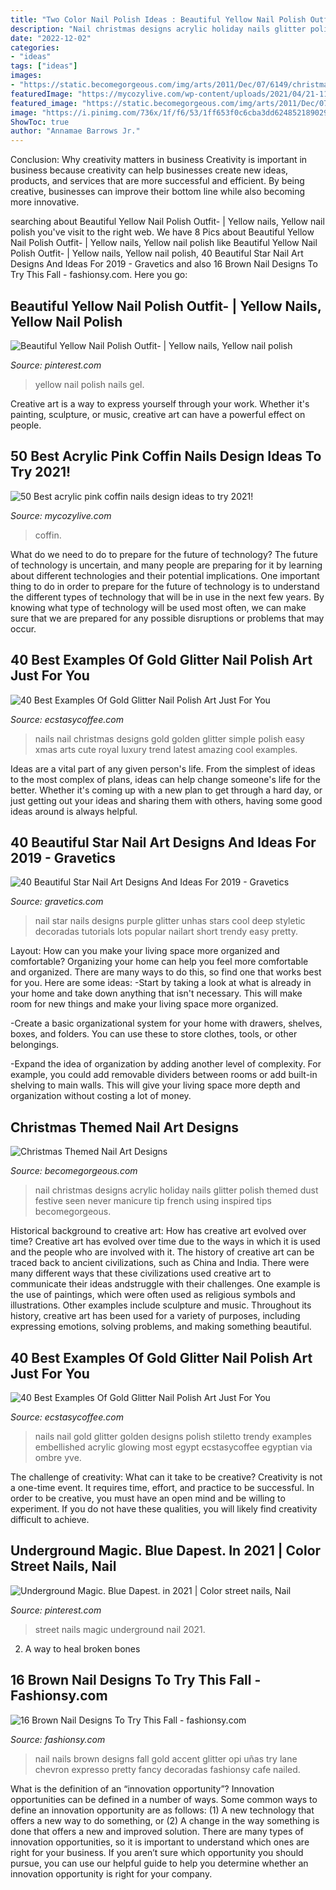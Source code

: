```yaml
---
title: "Two Color Nail Polish Ideas : Beautiful Yellow Nail Polish Outfit-"
description: "Nail christmas designs acrylic holiday nails glitter polish themed dust festive seen never manicure tip french using inspired tips becomegorgeous"
date: "2022-12-02"
categories:
- "ideas"
tags: ["ideas"]
images:
- "https://static.becomegorgeous.com/img/arts/2011/Dec/07/6149/christmas_nails6.jpg"
featuredImage: "https://mycozylive.com/wp-content/uploads/2021/04/21-11-768x1152.jpg"
featured_image: "https://static.becomegorgeous.com/img/arts/2011/Dec/07/6149/christmas_nails6.jpg"
image: "https://i.pinimg.com/736x/1f/f6/53/1ff653f0c6cba3dd6248521890295b41.jpg"
ShowToc: true
author: "Annamae Barrows Jr."
---
```



Conclusion: Why creativity matters in business
Creativity is important in business because creativity can help businesses create new ideas, products, and services that are more successful and efficient. By being creative, businesses can improve their bottom line while also becoming more innovative.

	

		
searching about Beautiful Yellow Nail Polish Outfit- | Yellow nails, Yellow nail polish you've visit to the right web. We have 8 Pics about Beautiful Yellow Nail Polish Outfit- | Yellow nails, Yellow nail polish like Beautiful Yellow Nail Polish Outfit- | Yellow nails, Yellow nail polish, 40 Beautiful Star Nail Art Designs And Ideas For 2019 - Gravetics and also 16 Brown Nail Designs To Try This Fall - fashionsy.com. Here you go:
		
    
## Beautiful Yellow Nail Polish Outfit- | Yellow Nails, Yellow Nail Polish

<img loading=lazy src="https://i.pinimg.com/736x/44/9c/d9/449cd9a9da3ef9048acd3cbbbbee607c.jpg" onerror="this.onerror=null;this.src='https://tse4.mm.bing.net/th?id=OIP.iY8cD6JmRRwteIh-AVBvcgHaJ3&amp;pid=15.1';" alt="Beautiful Yellow Nail Polish Outfit- | Yellow nails, Yellow nail polish">

_Source: pinterest.com_

>yellow nail polish nails gel. 

	

Creative art is a way to express yourself through your work. Whether it's painting, sculpture, or music, creative art can have a powerful effect on people.

    
## 50 Best Acrylic Pink Coffin Nails Design Ideas To Try 2021!

<img loading=lazy src="https://mycozylive.com/wp-content/uploads/2021/04/21-11-768x1152.jpg" onerror="this.onerror=null;this.src='https://tse1.mm.bing.net/th?id=OIP.8AV1wsY5puq_B4eA6c-trQHaLH&amp;pid=15.1';" alt="50 Best acrylic pink coffin nails design ideas to try 2021!">

_Source: mycozylive.com_

>coffin. 

	

What do we need to do to prepare for the future of technology?
The future of technology is uncertain, and many people are preparing for it by learning about different technologies and their potential implications. One important thing to do in order to prepare for the future of technology is to understand the different types of technology that will be in use in the next few years. By knowing what type of technology will be used most often, we can make sure that we are prepared for any possible disruptions or problems that may occur.

    
## 40 Best Examples Of Gold Glitter Nail Polish Art Just For You

<img loading=lazy src="https://i1.wp.com/www.ecstasycoffee.com/wp-content/uploads/2016/10/Gold-Glitter-Nails-Designs-21.jpg?resize=620%2C848&amp;ssl=1" onerror="this.onerror=null;this.src='https://tse2.mm.bing.net/th?id=OIP.eqt3s0b59ebkTmQINY2UQwHaKI&amp;pid=15.1';" alt="40 Best Examples Of Gold Glitter Nail Polish Art Just For You">

_Source: ecstasycoffee.com_

>nails nail christmas designs gold golden glitter simple polish easy xmas arts cute royal luxury trend latest amazing cool examples. 

	

Ideas are a vital part of any given person's life. From the simplest of ideas to the most complex of plans, ideas can help change someone's life for the better. Whether it's coming up with a new plan to get through a hard day, or just getting out your ideas and sharing them with others, having some good ideas around is always helpful.

    
## 40 Beautiful Star Nail Art Designs And Ideas For 2019 - Gravetics

<img loading=lazy src="https://www.gravetics.com/wp-content/uploads/2017/02/Deep-Purple-Star-Nails.jpg" onerror="this.onerror=null;this.src='https://tse2.mm.bing.net/th?id=OIP._yLh6a72datXLUiu9DME2QHaHa&amp;pid=15.1';" alt="40 Beautiful Star Nail Art Designs And Ideas For 2019 - Gravetics">

_Source: gravetics.com_

>nail star nails designs purple glitter unhas stars cool deep styletic decoradas tutorials lots popular nailart short trendy easy pretty. 

	

Layout: How can you make your living space more organized and comfortable?
Organizing your home can help you feel more comfortable and organized. There are many ways to do this, so find one that works best for you. Here are some ideas:
-Start by taking a look at what is already in your home and take down anything that isn't necessary. This will make room for new things and make your living space more organized.

-Create a basic organizational system for your home with drawers, shelves, boxes, and folders. You can use these to store clothes, tools, or other belongings.

-Expand the idea of organization by adding another level of complexity. For example, you could add removable dividers between rooms or add built-in shelving to main walls. This will give your living space more depth and organization without costing a lot of money.

    
## Christmas Themed Nail Art Designs

<img loading=lazy src="https://static.becomegorgeous.com/img/arts/2011/Dec/07/6149/christmas_nails6.jpg" onerror="this.onerror=null;this.src='https://tse3.mm.bing.net/th?id=OIP.8CNNJKaRPd6htCMTts_p_gHaJ6&amp;pid=15.1';" alt="Christmas Themed Nail Art Designs">

_Source: becomegorgeous.com_

>nail christmas designs acrylic holiday nails glitter polish themed dust festive seen never manicure tip french using inspired tips becomegorgeous. 

	

Historical background to creative art: How has creative art evolved over time?
Creative art has evolved over time due to the ways in which it is used and the people who are involved with it. The history of creative art can be traced back to ancient civilizations, such as China and India. There were many different ways that these civilizations used creative art to communicate their ideas andstruggle with their challenges. One example is the use of paintings, which were often used as religious symbols and illustrations. Other examples include sculpture and music. Throughout its history, creative art has been used for a variety of purposes, including expressing emotions, solving problems, and making something beautiful.

    
## 40 Best Examples Of Gold Glitter Nail Polish Art Just For You

<img loading=lazy src="https://i1.wp.com/www.ecstasycoffee.com/wp-content/uploads/2016/10/Gold-Glitter-Nails-Designs-18.jpg" onerror="this.onerror=null;this.src='https://tse2.mm.bing.net/th?id=OIP.zBJE-f1CGXnuaxPWD2iAyQHaLH&amp;pid=15.1';" alt="40 Best Examples Of Gold Glitter Nail Polish Art Just For You">

_Source: ecstasycoffee.com_

>nails nail gold glitter golden designs polish stiletto trendy examples embellished acrylic glowing most egypt ecstasycoffee egyptian via ombre yve. 

	

The challenge of creativity: What can it take to be creative?
Creativity is not a one-time event. It requires time, effort, and practice to be successful. In order to be creative, you must have an open mind and be willing to experiment. If you do not have these qualities, you will likely find creativity difficult to achieve.

    
## Underground Magic. Blue Dapest. In 2021 | Color Street Nails, Nail

<img loading=lazy src="https://i.pinimg.com/736x/1f/f6/53/1ff653f0c6cba3dd6248521890295b41.jpg" onerror="this.onerror=null;this.src='https://tse3.mm.bing.net/th?id=OIP.x542jjARvtmBjUn8DnZBOwHaIQ&amp;pid=15.1';" alt="Underground Magic. Blue Dapest. in 2021 | Color street nails, Nail">

_Source: pinterest.com_

>street nails magic underground nail 2021. 

	

2. A way to heal broken bones 

    
## 16 Brown Nail Designs To Try This Fall - Fashionsy.com

<img loading=lazy src="http://fashionsy.com/wp-content/uploads/2014/10/10670148_911323995574849_6242130098184262012_n1-630x840.jpg" onerror="this.onerror=null;this.src='https://tse3.mm.bing.net/th?id=OIP.7-Q1jYh_zogZeKV9x2LYywHaJ4&amp;pid=15.1';" alt="16 Brown Nail Designs To Try This Fall - fashionsy.com">

_Source: fashionsy.com_

>nail nails brown designs fall gold accent glitter opi uñas try lane chevron expresso pretty fancy decoradas fashionsy cafe nailed. 

	

What is the definition of an “innovation opportunity”?
Innovation opportunities can be defined in a number of ways. Some common ways to define an innovation opportunity are as follows: (1) A new technology that offers a new way to do something, or (2) A change in the way something is done that offers a new and improved solution. 
There are many types of innovation opportunities, so it is important to understand which ones are right for your business. If you aren’t sure which opportunity you should pursue, you can use our helpful guide to help you determine whether an innovation opportunity is right for your company.

